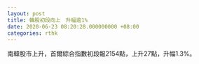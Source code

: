 ```yaml
---
layout: post
title: 韓股初段向上　升幅逾1%
date: 2020-06-23 08:20:28.000000000 +08:00
categories: rthk
---
```


南韓股市上升，首爾綜合指數初段報2154點，上升27點，升幅1.3%。
